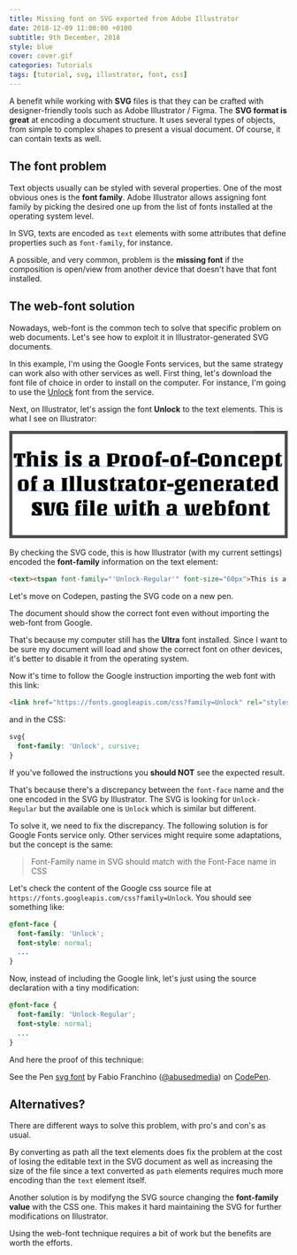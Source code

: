 ```yaml
---
title: Missing font on SVG exported from Adobe Illustrator
date: 2018-12-09 11:00:00 +0100
subtitle: 9th December, 2018
style: blue
cover: cover.gif
categories: Tutorials
tags: [tutorial, svg, illustrator, font, css]
---
```


A benefit while working with **SVG** files is that they can be crafted with designer-friendly tools such as Adobe Illustrator / Figma.
The **SVG format is great** at encoding a document structure. It uses several types of objects, from simple to complex shapes to present a visual document. Of course, it can contain texts as well.

## The font problem
Text objects usually can be styled with several properties. One of the most obvious ones is the **font family**.
Adobe Illustrator allows assigning font family by picking the desired one up from the list of fonts installed at the operating system level. 

In SVG, texts are encoded as `text` elements with some attributes that define properties such as `font-family`, for instance.

A possible, and very common, problem is the **missing font** if the composition is open/view from another device that doesn't have that font installed.

## The web-font solution
Nowadays, web-font is the common tech to solve that specific problem on web documents. Let's see how to exploit it in Illustrator-generated SVG documents.

In this example, I'm using the Google Fonts services, but the same strategy can work also with other services as well.
First thing, let's download the font file of choice in order to install on the computer. For instance, I'm going to use the [Unlock](https://fonts.google.com/?selection.family=Unlock) font from the service.

Next, on Illustrator, let's assign the font **Unlock** to the text elements. This is what I see on Illustrator:

![](../assets/posts/missing-font-on-svg-exported-from-illustrator/cover.png)

By checking the SVG code, this is how Illustrator (with my current settings) encoded the **font-family** information on the text element:

```html
<text><tspan font-family="'Unlock-Regular'" font-size="60px">This is a Proof-of-Concept</tspan></text>
```

Let's move on Codepen, pasting the SVG code on a new pen. 

The document should show the correct font even without importing the web-font from Google.

That's because my computer still has the **Ultra** font installed. Since I want to be sure my document will load and show the correct font on other devices, it's better to disable it from the operating system.

Now it's time to follow the Google instruction importing the web font with this link:

```html
<link href="https://fonts.googleapis.com/css?family=Unlock" rel="stylesheet">
```

and in the CSS:

```css
svg{
  font-family: 'Unlock', cursive;
}
```

If you've followed the instructions you **should NOT** see the expected result.

That's because there's a discrepancy between the `font-face` name and the one encoded in the SVG by Illustrator. The SVG is looking for `Unlock-Regular` but the available one is `Unlock` which is similar but different.

To solve it, we need to fix the discrepancy. The following solution is for Google Fonts service only. Other services might require some adaptations, but the concept is the same:

> Font-Family name in SVG should match with the Font-Face name in CSS

Let's check the content of the Google css source file at `https://fonts.googleapis.com/css?family=Unlock`. You should see something like:

```css
@font-face {
  font-family: 'Unlock';
  font-style: normal;
  ...
}
```

Now, instead of including the Google link, let's just using the source declaration with a tiny modification:

```css
@font-face {
  font-family: 'Unlock-Regular';
  font-style: normal;
  ...
}
```

And here the proof of this technique:

<p data-height="365" data-theme-id="0" data-slug-hash="XorLmr" data-default-tab="result" data-user="abusedmedia" data-pen-title="svg font" class="codepen">See the Pen <a href="https://codepen.io/abusedmedia/pen/XorLmr/">svg font</a> by Fabio Franchino (<a href="https://codepen.io/abusedmedia">@abusedmedia</a>) on <a href="https://codepen.io">CodePen</a>.</p>

## Alternatives?

There are different ways to solve this problem, with pro's and con's as usual.

By converting as path all the text elements does fix the problem at the cost of losing the editable text in the SVG document as well as increasing the size of the file since a text converted as `path` elements requires much more encoding than the `text` element itself.

Another solution is by modifyng the SVG source changing the **font-family value** with the CSS one. This makes it hard maintaining the SVG for further modifications on Illustrator.

Using the web-font technique requires a bit of work but the benefits are worth the efforts.